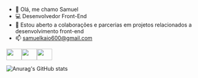 - 👋 Olá, me chamo Samuel
- 💻 Desenvolvedor Front-End
- 💞️ Estou aberto a colaborações e parcerias em projetos relacionados a desenvolvimento front-end
- 📫 samuelkaio600@gmail.com
<div style="display: flex;">
  <img src="https://cdn.jsdelivr.net/gh/devicons/devicon/icons/html5/html5-original.svg" style="height: 30px; width: 40px;" />
  <img src="https://cdn.jsdelivr.net/gh/devicons/devicon/icons/css3/css3-original.svg" style="height: 30px; width: 40px;" />
  <img src="https://cdn.jsdelivr.net/gh/devicons/devicon/icons/react/react-original.svg" style="height: 30px; width: 40px;" />
</div>

![Anurag's GitHub stats](https://github-readme-stats.vercel.app/api?username=anuraghazra&show_icons=true&theme=transparent)
